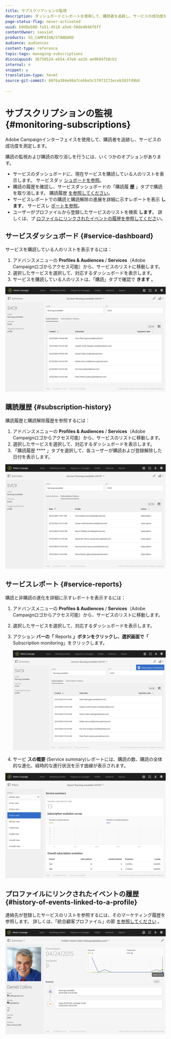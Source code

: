 ```yaml
---
title: サブスクリプションの監視
description: ダッシュボードとレポートを使用して、購読者を追跡し、サービスの成功度を測定する方法を説明します。
page-status-flag: never-activated
uuid: b0d8eb80-fa51-4518-a5e6-56de4046f6ff
contentOwner: sauviat
products: SG_CAMPAIGN/STANDARD
audience: audiences
content-type: reference
topic-tags: managing-subscriptions
discoiquuid: 36750524-eb54-47e8-aa1b-ae0b94f58cb1
internal: n
snippet: y
translation-type: tm+mt
source-git-commit: 80f6a384e99a7cebbe5c570f3273eceb393fd9b0

---
```



# サブスクリプションの監視{#monitoring-subscriptions}

Adobe Campaignインターフェイスを使用して、購読者を追跡し、サービスの成功度を測定します。

購読の監視および購読の取り消しを行うには、いくつかのオプションがあります。

* サービスのダッシュボードに、現在サービスを購読している人のリストを表示します。 サービスダッ [シュボードを参照](#service-dashboard)。
* 購読の履歴を確認し、サービスダッシュボードの「購読履 **歴** 」タブで購読を取り消します。 購読履歴 [を参照してください](#subscription-history)。
* サービスレポートでの購読と購読解除の進展を詳細に示すレポートを表示 **します**。 サービスレ [ポートを参照](#service-reports)。
* ユーザーがプロファイルから登録したサービスのリストを検索 **します**。 詳しくは、プ [ロファイルにリンクされたイベントの履歴を参照してくださ](#history-of-events-linked-to-a-profile)い。

## サービスダッシュボード {#service-dashboard}

サービスを購読している人のリストを表示するには：

1. アドバンスメニューの **Profiles &amp; Audiences** / **Services**（Adobe Campaignロゴからアクセス可能）から、サービスのリストに移動します。
1. 選択したサービスを選択して、対応するダッシュボードを表示します。
1. サービスを購読している人のリストは、「購読」タブで確認で **きます** 。

![](assets/lp_monitoring_subscriptions_1.png)

## 購読履歴 {#subscription-history}

購読履歴と購読解除履歴を参照するには：

1. アドバンスメニューの **Profiles &amp; Audiences** / **Services**（Adobe Campaignロゴからアクセス可能）から、サービスのリストに移動します。
1. 選択したサービスを選択して、対応するダッシュボードを表示します。
1. 「購読履歴 **** 」タブを選択して、各ユーザーが購読および登録解除した日付を表示します。

![](assets/lp_monitoring_subscriptions_2.png)

## サービスレポート {#service-reports}

購読と非購読の進化を詳細に示すレポートを表示するには：

1. アドバンスメニューの **Profiles &amp; Audiences** / **Services**（Adobe Campaignロゴからアクセス可能）から、サービスのリストに移動します。
1. 選択したサービスを選択して、対応するダッシュボードを表示します。
1. アクション **バーの「** Reports **」ボタンをクリックし、選択画面で「** Subscription monitoring」をクリックします。

   ![](assets/lp_monitoring_subscriptions_3.png)

1. サービ **スの概要** (Service summary)レポートには、購読の数、購読の全体的な進化、経時的な進行状況を示す曲線が表示されます。

![](assets/lp_monitoring_subscriptions_4.png)

## プロファイルにリンクされたイベントの履歴 {#history-of-events-linked-to-a-profile}

連絡先が登録したサービスのリストを参照するには、そのマーケティング履歴を参照します。 詳しくは、「統合顧客プロファイル」の節 [を参照してください](../../audiences/using/integrated-customer-profile.md) 。

![](assets/lp_monitoring_subscriptions_5.png)

